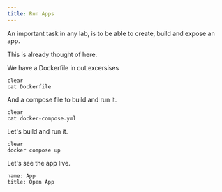 ```yaml
---
title: Run Apps
---
```


An important task in any lab, is to be able to create, build and expose an app.

This is already thought of here.

We have a Dockerfile in out excersises

```execute-1
clear
cat Dockerfile
```

And a compose file to build and run it.

```execute-1
clear
cat docker-compose.yml
```

Let's build and run it.

```execute-2
clear
docker compose up
```

Let's see the app live.

```dashboard:reload-dashboard
name: App
title: Open App
```